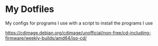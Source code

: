 # My Dotfiles

My configs for programs I use with a script to install the programs I use


https://cdimage.debian.org/cdimage/unofficial/non-free/cd-including-firmware/weekly-builds/amd64/iso-cd/
